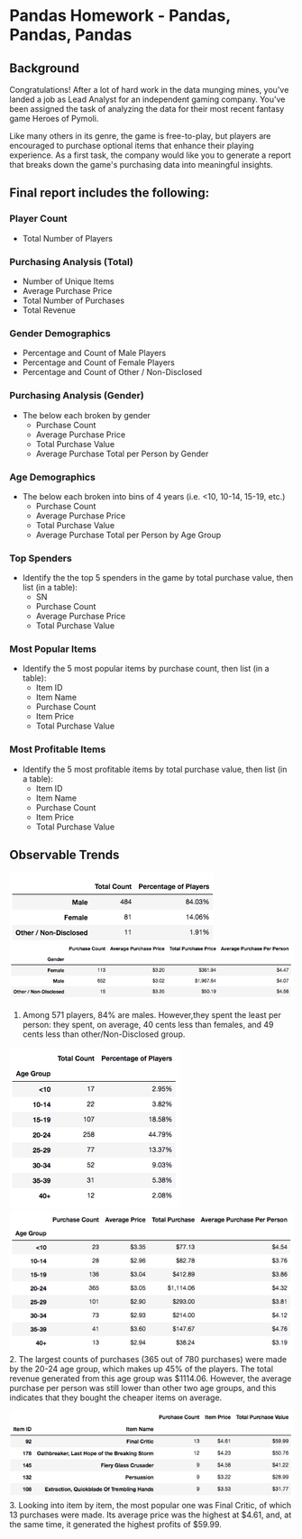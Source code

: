 # Pandas Homework - Pandas, Pandas, Pandas

## Background

Congratulations! After a lot of hard work in the data munging mines, you've landed a job as Lead Analyst for an independent gaming company. You've been assigned the task of analyzing the data for their most recent fantasy game Heroes of Pymoli.

Like many others in its genre, the game is free-to-play, but players are encouraged to purchase optional items that enhance their playing experience. As a first task, the company would like you to generate a report that breaks down the game's purchasing data into meaningful insights.

## Final report includes the following:

### Player Count

* Total Number of Players

### Purchasing Analysis (Total)

* Number of Unique Items
* Average Purchase Price
* Total Number of Purchases
* Total Revenue

### Gender Demographics

* Percentage and Count of Male Players
* Percentage and Count of Female Players
* Percentage and Count of Other / Non-Disclosed

### Purchasing Analysis (Gender)

* The below each broken by gender
  * Purchase Count
  * Average Purchase Price
  * Total Purchase Value
  * Average Purchase Total per Person by Gender

### Age Demographics

* The below each broken into bins of 4 years (i.e. &lt;10, 10-14, 15-19, etc.)
  * Purchase Count
  * Average Purchase Price
  * Total Purchase Value
  * Average Purchase Total per Person by Age Group

### Top Spenders

* Identify the the top 5 spenders in the game by total purchase value, then list (in a table):
  * SN
  * Purchase Count
  * Average Purchase Price
  * Total Purchase Value

### Most Popular Items

* Identify the 5 most popular items by purchase count, then list (in a table):
  * Item ID
  * Item Name
  * Purchase Count
  * Item Price
  * Total Purchase Value

### Most Profitable Items

* Identify the 5 most profitable items by total purchase value, then list (in a table):
  * Item ID
  * Item Name
  * Purchase Count
  * Item Price
  * Total Purchase Value

## Observable Trends

![players_by_gender](image/players_by_gender.png)
![pa_gender_summary](image/pa_gender_summary.png)
  1.	Among 571 players, 84% are males. However,they spent the least per person: they spent, on average, 40 cents less than females, and 49 cents less than other/Non-Disclosed group.

![age_demographics_df](image/age_demographics_df.png)
![pa_age_summary](image/pa_age_summary.png)
	2.	The largest counts of purchases (365 out of 780 purchases) were made by the 20-24 age group, which makes up 45% of the players. The total revenue generated from this age group was $1114.06. However, the average purchase per person was still lower than other two age groups, and this indicates that they bought the cheaper items on average.

![most_popular_items_df](image/most_popular_items_df.png)
	3.	Looking into item by item, the most popular one was Final Critic, of which 13 purchases were made. Its average price was the highest at $4.61, and, at the same time, it generated the highest profits of $59.99.